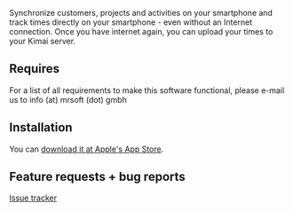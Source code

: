 Synchronize customers, projects and activities on your smartphone and 
track times directly on your smartphone - even without an Internet connection. 
Once you have internet again, you can upload your times to your Kimai server.

## Requires

For a list of all requirements to make this software functional, please e-mail us to info (at) mrsoft (dot) gmbh

## Installation

You can [download it at Apple's App Store](https://apps.apple.com/de/app/kimai-2-offline-zeiterfassung/id1459757165).

## Feature requests + bug reports

[Issue tracker](https://gitlab.com/hmr-it/kimai2plugins/kimai2-offline-tracker-app/issues)
